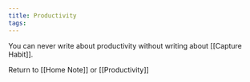```yaml
---
title: Productivity 
tags: 
---
```


You can never write about productivity without writing about [[Capture Habit]].

























Return to [[Home Note]] or [[Productivity]]